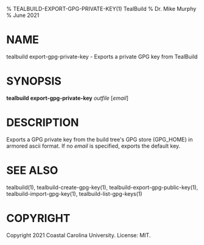 % TEALBUILD-EXPORT-GPG-PRIVATE-KEY(1) TealBuild
% Dr. Mike Murphy
% June 2021


# NAME

tealbuild export-gpg-private-key - Exports a private GPG key from TealBuild


# SYNOPSIS

**tealbuild export-gpg-private-key** *outfile* [*email*]


# DESCRIPTION

Exports a GPG private key from the build tree's GPG store (GPG\_HOME) in
armored ascii format. If no *email* is specified, exports the default key.


# SEE ALSO

tealbuild(1), tealbuild-create-gpg-key(1), tealbuild-export-gpg-public-key(1), tealbuild-import-gpg-key(1),
tealbuild-list-gpg-keys(1)


# COPYRIGHT

Copyright 2021 Coastal Carolina University. License: MIT.
